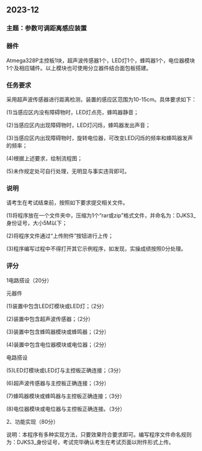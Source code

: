 ## 2023-12

### **主题：参数可调距离感应装置**

### **器件**

Atmega328P主控板1块，超声波传感器1个，LED灯1个，蜂鸣器1个，电位器模块1个及相应辅件。以上模块也可使用分立器件结合面包板搭建。

### **任务要求** 

采用超声波传感器进行距离检测，装置的感应区范围为10-15cm。具体要求如下：

(1)当感应区内没有障碍物时，LED灯点亮，蜂鸣器静音；

(2)当感应区内出现障碍物时，LED灯闪烁，蜂鸣器发出声音；

(3)当感应区内出现障碍物时，旋转电位器，可改变LED闪烁的频率和蜂鸣器发声的频率；

(4)根据上述要求，绘制流程图；

(5)未作规定处可自行处理，无明显与事实违背即可。

### **说明**

请考生在考试结束前，按照如下要求提交相关文件。

(1)将程序放在一个文件夹中，压缩为1个“rar或zip”格式文件，并命名为：DJKS3_身份证号，大小5M以下；

(2)将程序文件通过“上传附件”按钮进行上传；

(3)程序编写过程中不得打开其它示例程序，如发现，实操成绩按照0分处理。

### 评分

1电路搭设（20分）

元器件

(1)装置中包含LED灯模块或LED灯；（2分）

(2)装置中包含超声波传感器；（2分）

(3)装置中包含蜂鸣器模块或蜂鸣器；（2分）

(4)装置中包含电位器模块或电位器；（2分）

电路搭设

(5)LED灯模块或LED灯与主控板正确连接；（3分）

(6)超声波传感器与主控板正确连接；（3分）

(7)蜂鸣器模块或蜂鸣器与主控板正确连接；（3分）

(8)电位器模块或电位器与主控板正确连接。（3分）

2、功能实现（80分）

说明：本程序有多种实现方法，只要效果符合要求即可。编写程序文件命名规则为：DJKS3_身份证号，考试完毕确认考生在考试页面以附件形式上传。

